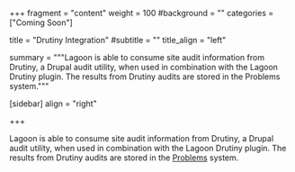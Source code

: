 +++
fragment = "content"
weight = 100
#background = ""
categories = ["Coming Soon"]

title = "Drutiny Integration"
#subtitle = ""
title_align = "left"

summary = """Lagoon is able to consume site audit information from Drutiny, a Drupal audit utility, when used in combination with the Lagoon Drutiny plugin. The results from Drutiny audits are stored in the Problems system."""

[sidebar]
  align = "right"

+++

Lagoon is able to consume site audit information from Drutiny, a Drupal audit utility, when used in combination with the Lagoon Drutiny plugin. The results from Drutiny audits are stored in the [Problems](../problems/) system.

